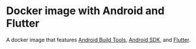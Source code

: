 # Docker image with Android and Flutter

A docker image that features [Android Build Tools](https://developer.android.com/studio), [Android SDK](https://developer.android.com/studio), and [Flutter](https://flutter.dev/).
